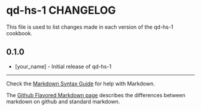 qd-hs-1 CHANGELOG
=================

This file is used to list changes made in each version of the qd-hs-1 cookbook.

0.1.0
-----
- [your_name] - Initial release of qd-hs-1

- - -
Check the [Markdown Syntax Guide](http://daringfireball.net/projects/markdown/syntax) for help with Markdown.

The [Github Flavored Markdown page](http://github.github.com/github-flavored-markdown/) describes the differences between markdown on github and standard markdown.
